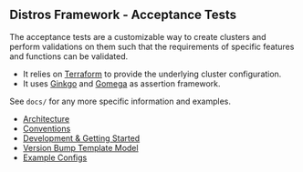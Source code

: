 ## Distros Framework - Acceptance Tests

The acceptance tests are a customizable way to create clusters and perform validations on them such that the requirements of specific features and functions can be validated.

- It relies on [Terraform](https://www.terraform.io/) to provide the underlying cluster configuration.
- It uses [Ginkgo](https://onsi.github.io/ginkgo/) and [Gomega](https://onsi.github.io/gomega/) as assertion framework.

See `docs/` for any more specific information and examples.
- [Architecture](./docs/architecture.md)
- [Conventions](./docs/conventions.md)
- [Development & Getting Started](./docs/development.md)
- [Version Bump Template Model](./docs/version_bump_template.md)
- [Example Configs](./docs/examples)
